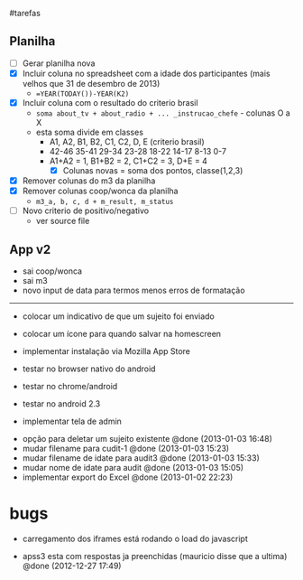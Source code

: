#tarefas

## Planilha

- [ ] Gerar planilha nova
- [x] Incluir coluna no spreadsheet com a idade dos participantes (mais velhos que 31 de desembro de 2013)
  - ```=YEAR(TODAY())-YEAR(K2)```
- [x] Incluir coluna com o resultado do criterio brasil
  - ```soma about_tv + about_radio + ... _instrucao_chefe``` - colunas O a X
  - esta soma divide em classes
    - A1,     A2,     B1,     B2,    C1,    C2,     D,      E (criterio brasil)
    - 42-46   35-41   29-34   23-28  18-22  14-17   8-13    0-7
    - A1+A2 = 1, B1+B2 = 2, C1+C2 = 3, D+E = 4
      - [x] Colunas novas = soma dos pontos, classe(1,2,3)
- [x] Remover colunas do m3 da planilha
- [x] Remover colunas coop/wonca da planilha
  - ```m3_a, b, c, d + m_result, m_status```
- [ ] Novo criterio de positivo/negativo
  - ver source file

## App v2

- sai coop/wonca
- sai m3
- novo input de data para termos menos erros de formatação











-----
- colocar um indicativo de que um sujeito foi enviado

- colocar um ícone para quando salvar na homescreen
- implementar instalação via Mozilla App Store
- testar no browser nativo do android
- testar no chrome/android
- testar no android 2.3
- implementar tela de admin

+ opção para deletar um sujeito existente @done (2013-01-03 16:48)
+ mudar filename para cudit-1 @done (2013-01-03 15:23)
+ mudar filename de idate para audit3 @done (2013-01-03 15:33)
+ mudar nome de idate para audit @done (2013-01-03 15:05)
+ implementar export do Excel @done (2013-01-02 22:23)


# bugs
- carregamento dos iframes está rodando o load do javascript
+ apss3 esta com respostas ja preenchidas (mauricio disse que a ultima) @done (2012-12-27 17:49)


